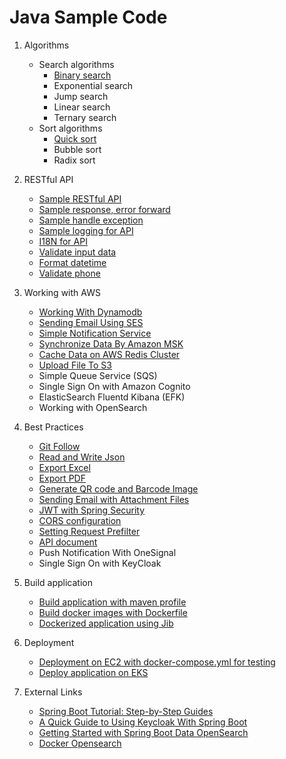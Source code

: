 # Java Sample Code

1. Algorithms
   - Search algorithms
      - [Binary search](https://github.com/luongquoctay87/java-sample-code/blob/master/turorials/algorithms/binary-search.md)
      - Exponential search
      - Jump search
      - Linear search
      - Ternary search
   - Sort algorithms
     - [Quick sort](https://github.com/luongquoctay87/java-sample-code/blob/master/turorials/algorithms/quick-sort.md)
     - Bubble sort
     - Radix sort

2. RESTful API
   - [Sample RESTful API](https://github.com/luongquoctay87/java-sample-code/blob/master/turorials/restful-api/backend-api-standard.md)
   - [Sample response, error forward](https://github.com/luongquoctay87/java-sample-code/blob/master/turorials/restful-api/response-and-error.md)
   - [Sample handle exception](https://github.com/luongquoctay87/java-sample-code/blob/master/turorials/restful-api/handle-exception.md)
   - [Sample logging for API](https://www.baeldung.com/spring-boot-logging)
   - [I18N for API](https://github.com/luongquoctay87/java-sample-code/blob/master/turorials/restful-api/i18n-api-messages.md)
   - [Validate input data](https://github.com/luongquoctay87/java-sample-code/blob/master/turorials/restful-api/validate-input-data.md)
   - [Format datetime](https://github.com/luongquoctay87/java-sample-code/blob/master/turorials/restful-api/format-datetime.md)
   - [Validate phone](https://github.com/luongquoctay87/java-sample-code/blob/master/turorials/restful-api/validate-phone.md)

3. Working with AWS
   - [Working With Dynamodb](https://github.com/luongquoctay87/java-sample-code/blob/master/turorials/working-with-aws/working-with-dynamodb.md)
   - [Sending Email Using SES](https://github.com/luongquoctay87/java-sample-code/blob/master/turorials/working-with-aws/send-email-via-ses.md)
   - [Simple Notification Service](https://github.com/luongquoctay87/java-sample-code/blob/master/turorials/working-with-aws/simple-notification-service.md)
   - [Synchronize Data By Amazon MSK](https://github.com/luongquoctay87/java-sample-code/blob/master/turorials/working-with-aws/sync-with-msk.md)
   - [Cache Data on AWS Redis Cluster](https://github.com/luongquoctay87/java-sample-code/blob/master/turorials/working-with-aws/cache-data-in-redis.md)
   - [Upload File To S3](https://github.com/luongquoctay87/java-sample-code/blob/master/turorials/working-with-aws/upload-file-to-s3.md)
   - Simple Queue Service (SQS)
   - Single Sign On with Amazon Cognito
   - ElasticSearch Fluentd Kibana (EFK)
   - Working with OpenSearch

4. Best Practices
   - [Git Follow](https://danielkummer.github.io/git-flow-cheatsheet/index.vi_VN.html)
   - [Read and Write Json](https://github.com/luongquoctay87/java-sample-code/blob/master/turorials/common-functions/read-json-file.md)
   - [Export Excel](https://github.com/luongquoctay87/java-sample-code/blob/master/turorials/common-functions/export-excel.md)
   - [Export PDF](https://github.com/luongquoctay87/java-sample-code/blob/master/turorials/common-functions/export-pdf.md)
   - [Generate QR code and Barcode Image](https://github.com/luongquoctay87/java-sample-code/blob/master/turorials/common-functions/barcode-and-qrcode.md)
   - [Sending Email with Attachment Files](https://github.com/luongquoctay87/java-sample-code/blob/master/turorials/common-functions/send-email-with-attachment.md)
   - [JWT with Spring Security](https://github.com/luongquoctay87/java-sample-code/blob/master/turorials/common-functions/jwt-with-spring-security.md)
   - [CORS configuration](https://github.com/luongquoctay87/java-sample-code/blob/master/turorials/common-functions/cors-configuration.md)
   - [Setting Request Prefilter](https://github.com/luongquoctay87/java-sample-code/blob/master/turorials/common-functions/request-prefilter.md)
   - [API document](https://github.com/luongquoctay87/java-sample-code/blob/master/turorials/common-functions/api-document.md)
   - Push Notification With OneSignal
   - Single Sign On with KeyCloak

5. Build application
   - [Build application with maven profile](https://github.com/luongquoctay87/java-sample-code/blob/master/turorials/build-application/build-application-maven.md)
   - [Build docker images with Dockerfile](https://github.com/luongquoctay87/java-sample-code/blob/master/turorials/build-application/build-with-dockerfile.md)
   - [Dockerized application using Jib](https://github.com/luongquoctay87/java-sample-code/blob/master/turorials/build-application/build-application-jib.md)

6. Deployment
   - [Deployment on EC2 with docker-compose.yml for testing](https://github.com/luongquoctay87/java-sample-code/blob/master/turorials/deployment/deploy-on-ec2.md)
   - [Deploy application on EKS](https://github.com/luongquoctay87/java-sample-code/blob/master/turorials/deployment/deploy-on-kubernetes.md)

7. External Links
   - [Spring Boot Tutorial: Step-by-Step Guides](https://howtodoinjava.com/series/spring-boot/)
   - [A Quick Guide to Using Keycloak With Spring Boot](https://www.baeldung.com/spring-boot-keycloak)
   - [Getting Started with Spring Boot Data OpenSearch](https://medium.com/level-up-roadmap/getting-started-with-spring-boot-data-opensearch-3acde70492a8)
   - [Docker Opensearch](https://opensearch.org/docs/latest/install-and-configure/install-opensearch/docker/)
